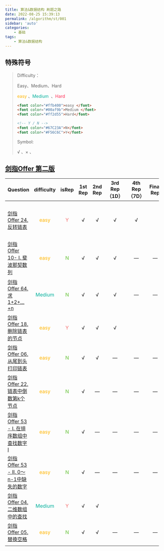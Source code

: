 ```yaml
---
title: 算法&数据结构 刷题之路
date: 2022-08-25 15:39:13
permalink: /algorithm/st/001
sidebar: 'auto'
categories:
    - 基础
tags:
    - 算法&数据结构
---
```


## 特殊符号

> Difficulty：
>
> Easy、Medium、Hard
>
> <font color="#ffb400">easy </font>、<font color="#00af9b">Medium </font> 、<font color="#ff2d55">Hard</font>
>
> ```html
> <font color="#ffb400">easy </font>
> <font color="#00af9b">Medium </font> 
> <font color="#ff2d55">Hard</font>
> 
> <!-- Y / N -->
> <font color="#67C23A">N</font>
> <font color="#F56C6C">Y</font>
> ```
>
> 
>
> Symbol:
>
> √ 、× 、  



## [剑指Offer 第二版](https://leetcode.cn/problem-list/xb9nqhhg/)

| Question                                                     |              difficulty              |             isRep              | 1st Rep | 2nd Rep | 3rd Rep（1D） | 4th Rep（7D） | Final Rep | Last Rep              | summary                                                      |
| :----------------------------------------------------------- | :----------------------------------: | :----------------------------: | :-----: | :-----: | :-----------: | :-----------: | :-------: | :-------------------- | :----------------------------------------------------------- |
| [剑指 Offer 24. 反转链表](https://leetcode.cn/problems/fan-zhuan-lian-biao-lcof/) |  <font color="#ffb400">easy</font>   | <font color="#F56C6C">Y</font> |    √    |    √    |       √       |       √       |           | 20220831              | ①：注意指针的指向(**画图**)<br />pre、cur、next<br />②：递归实现 (注意`头结点`处理) |
| [剑指 Offer 10- I. 斐波那契数列](https://leetcode.cn/problems/fei-bo-na-qi-shu-lie-lcof/) |  <font color="#ffb400">easy</font>   | <font color="#67C23A">N</font> |    √    |    √    |       √       |       —       |     —     | 20220827              | **需要取模！**（需要取模 1e9+7（1000000007））               |
| [剑指 Offer 64. 求1+2+…+n](https://leetcode.cn/problems/qiu-12n-lcof/) | <font color="#00af9b">Medium </font> | <font color="#67C23A">N</font> |    √    |    √    |       √       |       —       |     —     | 20220831<br/>20220901 | ①：[等差数列](https://baike.baidu.com/item/%E7%AD%89%E5%B7%AE%E6%95%B0%E5%88%97%E6%B1%82%E5%92%8C%E5%85%AC%E5%BC%8F/7527418?fr=aladdin)：$\frac{n(a_1 + a_n)}2 $<br />②：递归：从后往前加 |
| [剑指 Offer 18. 删除链表的节点](https://leetcode.cn/problems/shan-chu-lian-biao-de-jie-dian-lcof/) |  <font color="#ffb400">easy</font>   | <font color="#F56C6C">Y</font> |    √    |    √    |       √       |               |           | 20220831<br/>20220901 | ①： 操作指针<br />②： 递归                                   |
| [剑指 Offer 06. 从尾到头打印链表](https://leetcode.cn/problems/cong-wei-dao-tou-da-yin-lian-biao-lcof/) |  <font color="#ffb400">easy</font>   | <font color="#67C23A">N</font> |    √    |    √    |       —       |       —       |     —     | 20220901              | 两边遍历即可 count                                           |
| [剑指 Offer 22. 链表中倒数第k个节点](https://leetcode.cn/problems/lian-biao-zhong-dao-shu-di-kge-jie-dian-lcof/) |  <font color="#ffb400">easy</font>   | <font color="#67C23A">N</font> |    √    |    —    |       —       |       —       |     —     | 20220901              | 两边遍历即可 count                                           |
| [剑指 Offer 53 - I. 在排序数组中查找数字 I](https://leetcode.cn/problems/zai-pai-xu-shu-zu-zhong-cha-zhao-shu-zi-lcof/) |  <font color="#ffb400">easy</font>   | <font color="#67C23A">N</font> |    √    |    —    |       —       |       —       |     —     | 20220902              | ①：暴力解法 $O(n)$<br />②： 二分查找 $O(logn)$               |
| [剑指 Offer 53 - II. 0～n-1中缺失的数字](https://leetcode.cn/problems/que-shi-de-shu-zi-lcof/) |  <font color="#ffb400">easy</font>   | <font color="#67C23A">N</font> |    √    |    —    |       —       |       —       |     —     | 20220902              | 注意是从 0 ~ n-1                                             |
| [剑指 Offer 04. 二维数组中的查找](https://leetcode.cn/problems/er-wei-shu-zu-zhong-de-cha-zhao-lcof/) | <font color="#00af9b">Medium </font> | <font color="#F56C6C">Y</font> |    √    |    √    |               |               |           | 20220904              | ① 暴力解法                                                   |
| [剑指 Offer 05. 替换空格](https://leetcode.cn/problems/ti-huan-kong-ge-lcof/) |  <font color="#ffb400">easy</font>   | <font color="#67C23A">N</font> |    √    |    √    |       —       |       —       |     —     | 20220908              |                                                              |
|                                                              |                                      |                                |         |         |               |               |           |                       |                                                              |

